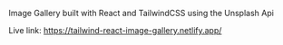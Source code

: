 Image Gallery built with React and TailwindCSS using the Unsplash Api

Live link: https://tailwind-react-image-gallery.netlify.app/
